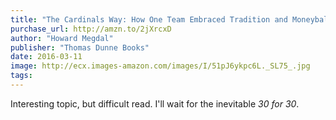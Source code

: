 ```yaml
---
title: "The Cardinals Way: How One Team Embraced Tradition and Moneyball at the Same Time"
purchase_url: http://amzn.to/2jXrcxD
author: "Howard Megdal"
publisher: "Thomas Dunne Books"
date: 2016-03-11
image: http://ecx.images-amazon.com/images/I/51pJ6ykpc6L._SL75_.jpg
tags:
---
```


Interesting topic, but difficult read. I'll wait for the inevitable *30 for 30*.